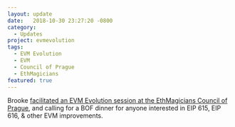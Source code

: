 ```yaml
---
layout: update
date:   2018-10-30 23:27:20 -0800
category:
  - Updates
project: evmevolution
tags:
  - EVM Evolution
  - EVM
  - Council of Prague
  - EthMagicians
featured: true
---
```

Brooke [facilitated an EVM Evolution session at the EthMagicians Council of Prague](https://ethereum-magicians.org/t/evm-evolution-project-outline-dinner/1748), and calling for a BOF dinner for anyone interested in EIP 615, EIP 616, & other EVM improvements.